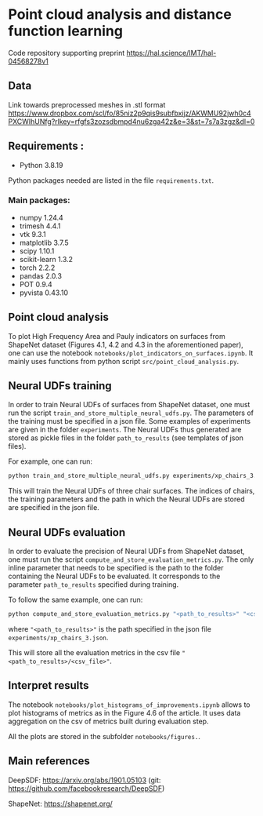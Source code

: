 # Point cloud analysis and distance function learning

Code repository supporting preprint https://hal.science/IMT/hal-04568278v1

## Data

Link towards preprocessed meshes in .stl format
https://www.dropbox.com/scl/fo/85niz2p9qis9subfbxijz/AKWMU92jwh0c4PXCWIhUNfg?rlkey=rfgfs3zozsdbmpd4nu6zga42z&e=3&st=7s7a3zgz&dl=0

## Requirements :

- Python 3.8.19

Python packages needed are listed in the file ```requirements.txt```.

### Main packages:

- numpy 1.24.4
- trimesh 4.4.1
- vtk 9.3.1
- matplotlib 3.7.5
- scipy 1.10.1
- scikit-learn 1.3.2
- torch 2.2.2
- pandas 2.0.3
- POT 0.9.4
- pyvista 0.43.10

## Point cloud analysis

To plot High Frequency Area and Pauly indicators on surfaces from ShapeNet dataset (Figures 4.1, 4.2 and 4.3 in the aforementioned paper), one can use the notebook ```notebooks/plot_indicators_on_surfaces.ipynb```. It mainly uses functions from python script ```src/point_cloud_analysis.py```.

## Neural UDFs training

In order to train Neural UDFs of surfaces from ShapeNet dataset, one must run the script ```train_and_store_multiple_neural_udfs.py```. The parameters of the training must be specified in a json file. Some examples of experiments are given in the folder ```experiments```. The Neural UDFs thus generated are stored as pickle files in the folder ```path_to_results``` (see templates of json files).

For example, one can run:

```bash
python train_and_store_multiple_neural_udfs.py experiments/xp_chairs_3.json
```

This will train the Neural UDFs of three chair surfaces. The indices of chairs, the training parameters and the path in which the Neural UDFs are stored are specified in the json file.

## Neural UDFs evaluation

In order to evaluate the precision of Neural UDFs from ShapeNet dataset, one must run the script ```compute_and_store_evaluation_metrics.py```. The only inline parameter that needs to be specified is the path to the folder containing the Neural UDFs to be evaluated. It corresponds to the parameter ```path_to_results``` specified during training. 

To follow the same example, one can run:

```bash
python compute_and_store_evaluation_metrics.py "<path_to_results>" "<csv_file>"
```
where ```"<path_to_results>"``` is the path specified in the json file ```experiments/xp_chairs_3.json```.

This will store all the evaluation metrics in the csv file ```"<path_to_results>/<csv_file>"```. 

## Interpret results

The notebook ```notebooks/plot_histograms_of_improvements.ipynb``` allows to plot histograms of metrics as in the Figure 4.6 of the article. It uses data aggregation on the csv of metrics built during evaluation step. 

All the plots are stored in the subfolder ```notebooks/figures.```.

## Main references

DeepSDF: https://arxiv.org/abs/1901.05103 (git: https://github.com/facebookresearch/DeepSDF)

ShapeNet: https://shapenet.org/







